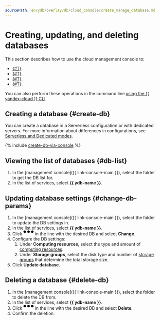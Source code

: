 ```yaml
---
sourcePath: en/ydb/overlay/db/cloud_console/create_manage_database.md
---
```

# Creating, updating, and deleting databases

This section describes how to use the cloud management console to:

* [{#T}](#create-db).
* [{#T}](#db-list).
* [{#T}](#change-db-params).
* [{#T}](#delete-db).

You can also perform these operations in the command line [using the {{ yandex-cloud }} CLI](../yc_cli.md).

## Creating a database {#create-db}

You can create a database in a Serverless configuration or with dedicated servers. For more information about differences in configurations, see [Serverless and Dedicated modes](../../concepts/serverless_and_dedicated.md).

{% include [create-db-via-console](../../_includes/create-db-via-console.md) %}

## Viewing the list of databases {#db-list}

1. In the [management console]({{ link-console-main }}), select the folder to get the DB list for.
1. In the list of services, select **{{ ydb-name }}**.

## Updating database settings {#change-db-params}

1. In the [management console]({{ link-console-main }}), select the folder to update the DB settings in.
1. In the list of services, select **{{ ydb-name }}**.
1. Click ![horizontal-ellipsis](../../../_assets/horizontal-ellipsis.svg) in the line with the desired DB and select **Change**.
1. Configure the DB settings:
   1. Under **Computing resources**, select the type and amount of [computing resources](../../concepts/databases.md#compute-units).
   1. Under **Storage groups**, select the disk type and number of [storage groups](../../concepts/databases.md#storage-groups) that determine the total storage size.
1. Click **Update database**.

## Deleting a database {#delete-db}

1. In the [management console]({{ link-console-main }}), select the folder to delete the DB from.
1. In the list of services, select **{{ ydb-name }}**.
1. Click ![horizontal-ellipsis](../../../_assets/horizontal-ellipsis.svg) in the line with the desired DB and select **Delete**.
1. Confirm the deletion.
